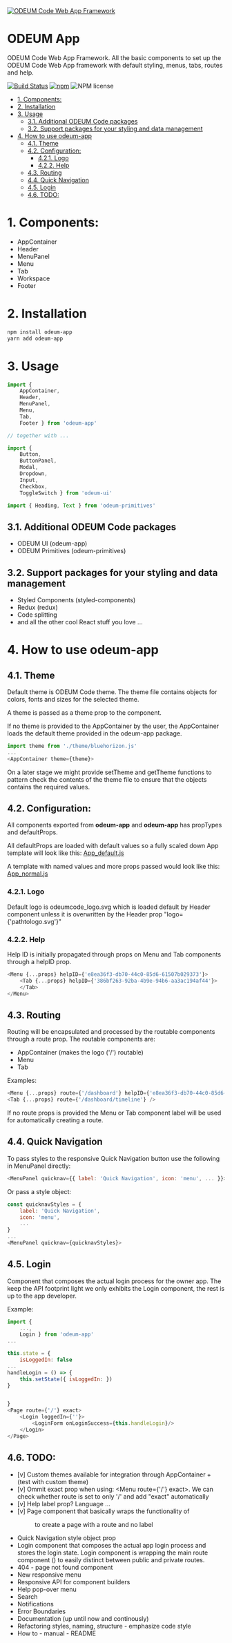 <a href="https://github.com/odeum/odeum-app">
  <img alt="ODEUM Code Web App Framework" src="./logotype.png" />
</a>

ODEUM App
======

ODEUM Code Web App Framework. All the basic components to set up the ODEUM Code Web App framework with default styling, menus, tabs, routes and help. 


[![Build Status](https://travis-ci.org/odeum/odeum-app.svg?branch=master)](https://travis-ci.org/odeum/odeum-app)
[![npm](https://img.shields.io/npm/v/odeum-app.svg)](https://www.npmjs.com/package/odeum-app)
![NPM license](https://img.shields.io/npm/l/odeum-app.svg?style=flat)

<!-- TOC -->

- [1. Components:](#1-components)
- [2. Installation](#2-installation)
- [3. Usage](#3-usage)
	- [3.1. Additional ODEUM Code packages](#31-additional-odeum-code-packages)
	- [3.2. Support packages for your styling and data management](#32-support-packages-for-your-styling-and-data-management)
- [4. How to use odeum-app](#4-how-to-use-odeum-app)
	- [4.1. Theme](#41-theme)
	- [4.2. Configuration:](#42-configuration)
		- [4.2.1. Logo](#421-logo)
		- [4.2.2. Help](#422-help)
	- [4.3. Routing](#43-routing)
	- [4.4. Quick Navigation](#44-quick-navigation)
	- [4.5. Login](#45-login)
	- [4.6. TODO:](#46-todo)

<!-- /TOC -->

# 1. Components:
- AppContainer
- Header
- MenuPanel
- Menu
- Tab
- Workspace
- Footer

# 2. Installation
```sh
npm install odeum-app
yarn add odeum-app
```
# 3. Usage

```js
import { 	
	AppContainer, 
	Header, 
	MenuPanel, 
	Menu, 
	Tab, 
	Footer } from 'odeum-app'

// together with ... 

import { 
	Button, 
	ButtonPanel, 
	Modal, 
	Dropdown, 
	Input, 
	Checkbox, 
	ToggleSwitch } from 'odeum-ui'

import { Heading, Text } from 'odeum-primitives'
```

## 3.1. Additional ODEUM Code packages
- ODEUM UI (odeum-app)
- ODEUM Primitives (odeum-primitives)

## 3.2. Support packages for your styling and data management
- Styled Components (styled-components)
- Redux (redux)
- Code splitting
- and all the other cool React stuff you love ... 

# 4. How to use odeum-app

## 4.1. Theme
Default theme is ODEUM Code theme. The theme file contains objects for colors, fonts and sizes for the selected theme.

A theme is passed as a theme prop to the <AppContainer> component. 

If no theme is provided to the AppContainer by the user, the AppContainer loads the default theme provided in the odeum-app package.

```js
import theme from './theme/bluehorizon.js'
...
<AppContainer theme={theme}>
```

On a later stage we might provide setTheme and getTheme functions to pattern check the contents of the theme file to ensure that the objects contains the required values. 

## 4.2. Configuration:
All components exported from **odeum-app** and **odeum-app** has propTypes and defaultProps. 

All defaultProps are loaded with default values so a fully scaled down App template will look like this:
[App_default.js](./src/App_default.js)

A template with named values and more props passed would look like this:
[App_normal.js](./src/App_normal.js)

### 4.2.1. Logo
Default logo is odeumcode_logo.svg which is loaded default by Header component unless it is overwritten by the Header prop "logo={'pathtologo.svg'}"

### 4.2.2. Help
Help ID is initially propagated through props on Menu and Tab components through a helpID prop. 

```js
<Menu {...props} helpID={'e8ea36f3-db70-44c0-85d6-61507b029373'}>
	<Tab {...props} helpID={'386bf263-92ba-4b9e-94b6-aa3ac194af44'}>
	</Tab>
</Menu>
```


## 4.3. Routing
Routing will be encapsulated and processed by the routable components through a route prop. The routable components are:
- AppContainer (makes the logo ('/') routable)
- Menu
- Tab

Examples:

```js
<Menu {...props} route={'/dashboard'} helpID={'e8ea36f3-db70-44c0-85d6-61507b029373'}>
<Tab {...props} route={'/dashboard/timeline'} />
```

If no route props is provided the Menu or Tab component label will be used for automatically creating a route.

## 4.4. Quick Navigation

To pass styles to the responsive Quick Navigation button use the following in MenuPanel directly:

```js
<MenuPanel quicknav={{ label: 'Quick Navigation', icon: 'menu', ... }}>
```
Or pass a style object:

```js
const quicknavStyles = {
	label: 'Quick Navigation', 
	icon: 'menu',
	...
}
...
<MenuPanel quicknav={quicknavStyles}>

```

## 4.5. Login
Component that composes the actual login process for the owner app. The keep the API footprint light we only exhibits the Login component, the rest is up to the app developer. 

Example:

```js
import { 	
	..., 
	Login } from 'odeum-app'
...

this.state = {
	isLoggedIn: false
...
handleLogin = () => {	
	this.setState({ isLoggedIn: })
}


}
<Page route={'/'} exact>
	<Login loggedIn={''}>
		<LoginForm onLoginSuccess={this.handleLogin}/>
	</Login>
</Page>

```

## 4.6. TODO:
- [v] Custom themes available for integration through AppContainer + (test with custom theme)
- [v] Ommit exact prop when using: <Menu route={'/'} exact>. We can check whether route is set to only '/' and add "exact" automatically
- [v] Help label prop? Language ... 
- [v] Page component that basically wraps the functionality of <Menu> to create a page with a route and no label
- Quick Navigation style object prop
- Login component that composes the actual app login process and stores the login state. Login component is wrapping the main route component (<AppRouter />) to easily distinct between public and private routes. 
- 404 - page not found component
- New responsive menu
- Responsive API for component builders
- Help pop-over menu
- Search
- Notifications
- Error Boundaries
- Documentation (up until now and continously)
- Refactoring styles, naming, structure - emphasize code style
- How to - manual - README
